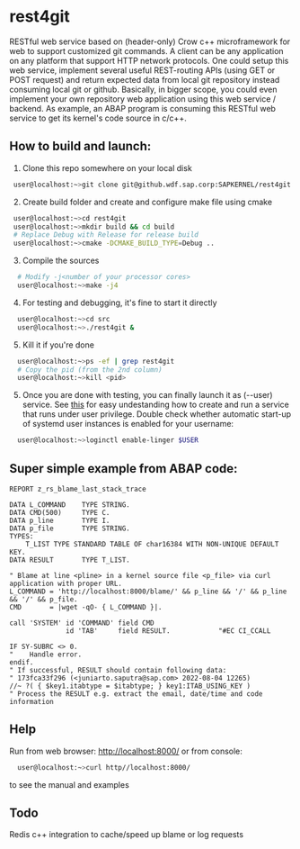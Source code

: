 # rest4git

RESTful web service based on (header-only) Crow c++ microframework for web to support customized git commands. A client can be any application on any platform that support HTTP network protocols. One could setup this web service, implement several useful REST-routing APIs (using GET or POST request) and return expected data from local git repository instead consuming local git or github. Basically, in bigger scope, you could even implement your own repository web application using this web service / backend.
As example, an ABAP program is consuming this RESTful web service to get its kernel's code source in c/c++.

## How to build and launch:
1) Clone this repo somewhere on your local disk
 ```sh
  user@localhost:~>git clone git@github.wdf.sap.corp:SAPKERNEL/rest4git.git
  ```
2) Create build folder and create and configure make file using cmake
 ```sh
  user@localhost:~>cd rest4git
  user@localhost:~>mkdir build && cd build
  # Replace Debug with Release for release build
  user@localhost:~>cmake -DCMAKE_BUILD_TYPE=Debug ..
  ```
3) Compile the sources
```sh
  # Modify -j<number of your processor cores>
  user@localhost:~>make -j4
```
4) For testing and debugging, it's fine to start it directly
```sh
  user@localhost:~>cd src
  user@localhost:~>./rest4git &
```
5) Kill it if you're done
```sh
  user@localhost:~>ps -ef | grep rest4git
  # Copy the pid (from the 2nd column)
  user@localhost:~>kill <pid>
```
5) Once you are done with testing, you can finally launch it as (--user) service.
See [this](https://nts.strzibny.name/systemd-user-services/)
for easy undestanding how to create and run a service that runs under user privilege.
Double check whether automatic start-up of systemd user instances is enabled for your username:
```sh
  user@localhost:~>loginctl enable-linger $USER
```

## Super simple example from ABAP code:

```abap
REPORT z_rs_blame_last_stack_trace

DATA L_COMMAND    TYPE STRING.
DATA CMD(500)     TYPE C.
DATA p_line       TYPE I.
DATA p_file       TYPE STRING.
TYPES:
    T_LIST TYPE STANDARD TABLE OF char16384 WITH NON-UNIQUE DEFAULT KEY.
DATA RESULT       TYPE T_LIST.

" Blame at line <pline> in a kernel source file <p_file> via curl application with proper URL.
L_COMMAND = 'http://localhost:8000/blame/' && p_line && '/' && p_line && '/' && p_file.
CMD       = |wget -qO- { L_COMMAND }|.

call 'SYSTEM' id 'COMMAND' field CMD
              id 'TAB'     field RESULT.            "#EC CI_CCALL

IF SY-SUBRC <> 0.
"    Handle error.
endif.
" If successful, RESULT should contain following data:
" 173fca33f296 (<juniarto.saputra@sap.com> 2022-08-04 12265)               //~ ?( { $key1.itabtype = $itabtype; } key1:ITAB_USING_KEY )
" Process the RESULT e.g. extract the email, date/time and code information
```

## Help
Run from web browser:
[http://localhost:8000/](http://localhost:8000/)
or from console:
```sh
  user@localhost:~>curl http//localhost:8000/
```
to see the manual and examples

## Todo
Redis c++ integration to cache/speed up blame or log requests
